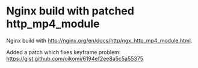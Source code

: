 # Nginx build with patched http_mp4_module

Nginx build with http://nginx.org/en/docs/http/ngx_http_mp4_module.html.

Added a patch which fixes keyframe problem:
https://gist.github.com/oikomi/6194ef2ee8a5c5a55375